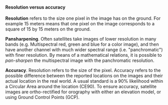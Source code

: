 #### Resolution versus accuracy

**Resolution** refers to the size one pixel in the image has on the ground. For example 15 meters means that one pixel on the image corresponds to a square of 15 by 15 meters on the ground.

**Pansharpening**. Often satellites take images of lower resolution in many bands (e.g. Multispectral red, green and blue for a color image), and then have another channel with much wider spectral range (i.e. "panchromatic") with finer resolution. By means of a mathematical relations, it is possible to *pan-sharpen* the multispectral image with the panchromatic resolution.

**Accuracy**. Resolution refers to the size of the pixel. Accuracy refers to the possible difference between the reported locations on the images and their actual location in the real world. A usual standard is a 90% likelihood within a Circular Area around the location (CE90). To ensure accuracy, satellite images are ortho-rectified for orography with either an elevation model, or using Ground Control Points (GCP).
